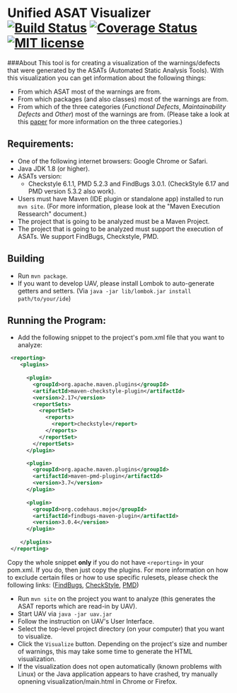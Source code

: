 # Unified ASAT Visualizer &nbsp; [![Build Status](https://travis-ci.org/ClintonCao/UnifiedASATVisualizer.svg?branch=master)](https://travis-ci.org/ClintonCao/UnifiedASATVisualizer) [![Coverage Status](https://coveralls.io/repos/github/ClintonCao/Contextproject-TSE/badge.svg?branch=master)](https://coveralls.io/github/ClintonCao/Contextproject-TSE?branch=master) [![MIT license](http://img.shields.io/badge/license-MIT-blue.svg)](http://opensource.org/licenses/MIT)

###About
This tool is for creating a visualization of the warnings/defects that were generated by the ASATs (Automated Static Analysis Tools). With this visualization you can get information about the following things:
* From which ASAT most of the warnings are from.
* From which packages (and also classes) most of the warnings are from.
* From which of the three categories (_Functional Defects_, _Maintainability Defects_ and _Other_) most of the warnings are from. (Please take a look at this [paper](http://www.st.ewi.tudelft.nl/~zaidman/publications/bellerSANER2016.pdf) for more information on the three categories.)

## Requirements:
* One of the following internet browsers: Google Chrome or Safari.
* Java JDK 1.8 (or higher).
* ASATs version:
  * Checkstyle 6.1.1, PMD 5.2.3 and FindBugs 3.0.1. (CheckStyle 6.17 and PMD version 5.3.2 also work).
* Users must have Maven (IDE plugin or standalone app) installed to run `mvn site`. (For more information, please look at the "Maven Execution Ressearch" document.)
* The project that is going to be analyzed must be a Maven Project.
* The project that is going to be analyzed must support the execution of ASATs. We support FindBugs, Checkstyle, PMD. 

## Building
* Run `mvn package`.
* If you want to develop UAV, please install Lombok to auto-generate getters and setters. (Via `java -jar lib/lombok.jar install path/to/your/ide`)

## Running the Program:
* Add the following snippet to the project's pom.xml file that you want to analyze:

```XML
 <reporting>
    <plugins>
    
      <plugin>
        <groupId>org.apache.maven.plugins</groupId>
        <artifactId>maven-checkstyle-plugin</artifactId>
        <version>2.17</version>
        <reportSets>
          <reportSet>
            <reports>
              <report>checkstyle</report>
            </reports>
          </reportSet>
        </reportSets>
      </plugin>

      <plugin>
        <groupId>org.apache.maven.plugins</groupId>
        <artifactId>maven-pmd-plugin</artifactId>
        <version>3.7</version>
      </plugin>
    
      <plugin>
        <groupId>org.codehaus.mojo</groupId>
        <artifactId>findbugs-maven-plugin</artifactId>
        <version>3.0.4</version>
      </plugin>
    
    </plugins>
 </reporting>
```
Copy the whole snippet **only** if you do not have `<reporting>` in your pom.xml. If you do, then just copy the plugins. For more information on how to exclude certain files or how to use specific rulesets, please check the following links: ([FindBugs](http://gleclaire.github.io/findbugs-maven-plugin/usage.html), [CheckStyle](https://maven.apache.org/plugins/maven-checkstyle-plugin/usage.html), [PMD](https://maven.apache.org/plugins/maven-pmd-plugin/usage.html))

* Run `mvn site` on the project you want to analyze (this generates the ASAT reports which are read-in by UAV).
* Start UAV via `java -jar uav.jar`
* Follow the instruction on UAV's User Interface.
* Select the top-level project directory (on your computer) that you want to visualize.
* Click the `Visualize` button. Depending on the project's size and number of warnings, this may take some time to generate the HTML visualization.
* If the visualization does not open automatically (known problems with Linux) or the Java application appears to have crashed, try manually opnening visualization/main.html in Chrome or Firefox.
